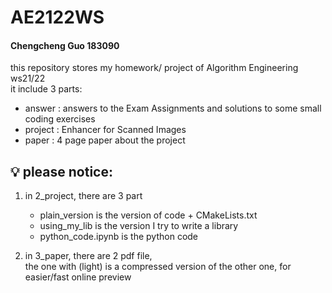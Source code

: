 # AE2122WS
#### Chengcheng Guo 183090 <br>
this repository stores my homework/ project of Algorithm Engineering ws21/22 <br>
it include 3 parts:
  - answer  : answers to the Exam Assignments and solutions to some small coding exercises
  - project : Enhancer for Scanned Images
  - paper   : 4 page paper about the project


## :bulb: please notice: <br>
1. in 2_project, there are 3 part <br>
   - plain_version is the version of code + CMakeLists.txt 
   - using_my_lib is the version I try to write a library
   - python_code.ipynb is the python code 

2. in 3_paper, there are 2 pdf file, <br> 
 the one with (light) is a compressed version of the other one, for easier/fast online preview

